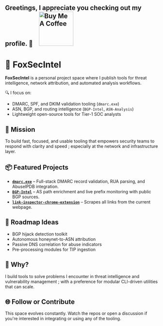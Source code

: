 ## Greetings, I appreciate you checking out my profile. 👋 &nbsp;&nbsp; <a href="https://www.buymeacoffee.com/crook" target="_blank"><img src="https://cdn.buymeacoffee.com/buttons/v2/default-yellow.png" alt="Buy Me A Coffee" width="113" ></a>

# 🦊 FoxSecIntel  

**FoxSecIntel** is a personal project space where I publish tools for threat intelligence, network attribution, and automated analysis workflows.

🔍 I focus on:
- DMARC, SPF, and DKIM validation tooling (`dmarc.exe`)
- ASN, BGP, and routing intelligence (`BGP-Intel`, `ASN-Analysis`)
- Lightweight open-source tools for Tier-1 SOC analysts

## 🎯 Mission

To build fast, focused, and usable tooling that empowers security teams to respond with clarity and speed ; especially at the network and infrastructure layer.

## 📦 Featured Projects

- **[`dmarc.exe`](https://github.com/FoxSecIntel/dmarc.exe)** – Full-stack DMARC record validation, RUA parsing, and AbuseIPDB integration.
- **[`BGP-Intel`](https://github.com/FoxSecIntel/BGP-Intel)** – AS path enrichment and live prefix monitoring with public BGP sources.
- **[`link-inspector-chrome-extension`](https://github.com/FoxSecIntel/link-inspector-chrome-extension)** – Scrapes all links from the current webpage.

## 🔧 Roadmap Ideas

- BGP hijack detection toolkit
- Autonomous honeynet-to-ASN attribution
- Passive DNS correlation for abuse indicators
- Pre-processing modules for TIP ingestion

## 🧠 Why?

I build tools to solve problems I encounter in threat intelligence and vulnerability management ; with a preference for modular CLI-driven utilities that can scale.

## 🌐 Follow or Contribute

This space evolves constantly. Watch the repos or open a discussion if you're interested in integrating or using any of the tooling.






<!--
**13gbc/13gbc** is a ✨ _special_ ✨ repository because its `README.md` (this file) appears on your GitHub profile.
Here are some ideas to get you started:

- 🔭 I’m currently working on ...
- 🌱 I’m currently learning ...
- 👯 I’m looking to collaborate on ...
- 🤔 I’m looking for help with ...
- 💬 Ask me about ...
- 📫 How to reach me: ...
- 😄 Pronouns: ...
- ⚡ Fun fact: ...
-->
